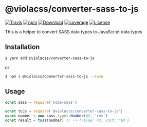 # @violacss/converter-sass-to-js

[![Travis][travis]](https://travis-ci.org/violacss/viola)
[![npm][npm]](https://www.npmjs.com/package/@violacss/converter-sass-to-js)
[![Download][download]](https://www.npmjs.com/package/@violacss/converter-sass-to-js)
[![coverage][codecov]](https://codecov.io/gh/violacss/viola/branch/master)
[![License][license]](https://github.com/violacss/viola/blob/master/LICENSE)

This is a helper to convert SASS data types to JavaScript data types

## Installation

```bash
$ yarn add @violacss/converter-sass-to-js
```

or

```bash
$ npm i @violacss/converter-sass-to-js --save
```

## Usage

```javascript
const sass = require('node-sass')

const toJs = require('@violacss/converter-sass-to-js')
const number = new sass.types.Number(42, 'rem')
const result = toJs(number) // -> {value: 42, unit:'rem'}
```

[travis]: https://img.shields.io/travis/violacss/viola/master.svg?logo=travis&style=flat-square
[npm]: https://img.shields.io/npm/v/@violacss/converter-sass-to-js.svg?logo=npm&style=flat-square
[download]: https://img.shields.io/npm/dt/@violacss/converter-sass-to-js.svg?logo=node.js&style=flat-square
[codecov]: https://img.shields.io/codecov/c/gh/violacss/viola/master.svg?logo=codecov&style=flat-square
[license]: https://img.shields.io/github/license/violacss/viola.svg?style=flat-square
